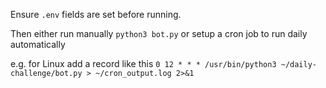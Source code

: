 Ensure `.env` fields are set before running.

Then either run manually `python3 bot.py` or setup a cron job to run daily automatically

e.g. for Linux add a record like this
`0 12 * * * /usr/bin/python3 ~/daily-challenge/bot.py > ~/cron_output.log 2>&1`
